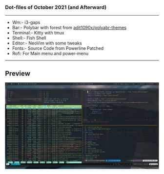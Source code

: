 ### Dot-files of October 2021 (and Afterward) 


----
- Wm:- i3-gaps
- Bar:- Polybar with forest from [adit1090x/polyabr-themes](https://github.com/adi1090x/polybar-themes)
- Terminal:- Kitty with tmux
- Shell:- Fish Shell
- Editor:- NeoVim with some tweaks
- Fonts:- Source Code from Powerline Patched 
- Rofi: For Main menu and power-menu 
----

## Preview
![](https://github.com/hrithik73/dots/blob/main/dotfiles-2.0.0/setup.png)
